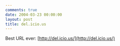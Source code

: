 ```yaml
---
comments: true
date: 2004-03-23 00:00:00
layout: post
title: del.icio.us
---
```


Best URL ever: [http://del.icio.us/](http://del.icio.us/)
